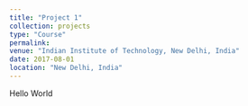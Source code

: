 ```yaml
---
title: "Project 1"
collection: projects
type: "Course"
permalink: 
venue: "Indian Institute of Technology, New Delhi, India"
date: 2017-08-01
location: "New Delhi, India"
---
```


Hello World
